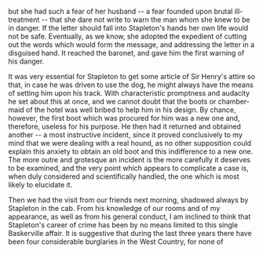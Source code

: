 but she had such a fear of her husband -- a fear founded upon brutal
ill-treatment -- that she dare not write to warn the man whom she knew to
be in danger. If the letter should fall into Stapleton's hands her own
life would not be safe. Eventually, as we know, she adopted the
expedient of cutting out the words which would form the message, and
addressing the letter in a disguised hand. It reached the baronet, and
gave him the first warning of his danger.

It was very essential for Stapleton to get some article of Sir
Henry's attire so that, in case he was driven to use the dog, he might
always have the means of setting him upon his track. With characteristic
promptness and audacity he set about this at once, and we cannot doubt
that the boots or chamber-maid of the hotel was well bribed to help him
in his design. By chance, however, the first boot which was procured for
him was a new one and, therefore, useless for his purpose. He then had
it returned and obtained another -- a most instructive incident, since it
proved conclusively to my mind that we were dealing with a real hound,
as no other supposition could explain this anxiety to obtain an old boot
and this indifference to a new one. The more outre and grotesque an
incident is the more carefully it deserves to be examined, and the very
point which appears to complicate a case is, when duly considered and
scientifically handled, the one which is most likely to elucidate it.

Then we had the visit from our friends next morning, shadowed always
by Stapleton in the cab. From his knowledge of our rooms and of my
appearance, as well as from his general conduct, I am inclined to think
that Stapleton's career of crime has been by no means limited to this
single Baskerville affair. It is suggestive that during the last three
years there have been four considerable burglaries in the West Country,
for none of
